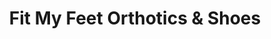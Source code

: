 ---
title: "Fit My Feet Orthotics & Shoes"
url: /dakota-dunes/fit-my-feet-orthotics-and-shoes/
shop: shoes
---